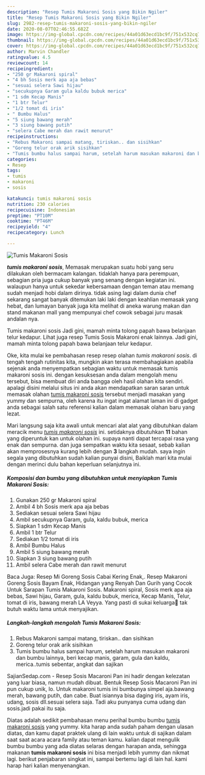 ```yaml
---
description: "Resep Tumis Makaroni Sosis yang Bikin Ngiler"
title: "Resep Tumis Makaroni Sosis yang Bikin Ngiler"
slug: 2982-resep-tumis-makaroni-sosis-yang-bikin-ngiler
date: 2020-08-07T02:46:55.682Z
image: https://img-global.cpcdn.com/recipes/44a01d63ecd1bc9f/751x532cq70/tumis-makaroni-sosis-foto-resep-utama.jpg
thumbnail: https://img-global.cpcdn.com/recipes/44a01d63ecd1bc9f/751x532cq70/tumis-makaroni-sosis-foto-resep-utama.jpg
cover: https://img-global.cpcdn.com/recipes/44a01d63ecd1bc9f/751x532cq70/tumis-makaroni-sosis-foto-resep-utama.jpg
author: Marvin Chandler
ratingvalue: 4.5
reviewcount: 14
recipeingredient:
- "250 gr Makaroni spiral"
- "4 bh Sosis merk apa aja bebas"
- "sesuai selera Sawi hijau"
- "secukupnya Garam gula kaldu bubuk merica"
- "1 sdm Kecap Manis"
- "1 btr Telur"
- "1/2 tomat di iris"
- " Bumbu Halus"
- "5 siung bawang merah"
- "3 siung bawang putih"
- "selera Cabe merah dan rawit menurut"
recipeinstructions:
- "Rebus Makaroni sampai matang, tiriskan.. dan sisihkan"
- "Goreng telur orak arik sisihkan"
- "Tumis bumbu halus sampai harum, setelah harum masukan makaroni dan bumbu lainnya, beri kecap manis, garam, gula dan kaldu, merica..tumis sebentar, angkat dan sajikan"
categories:
- Resep
tags:
- tumis
- makaroni
- sosis

katakunci: tumis makaroni sosis 
nutrition: 230 calories
recipecuisine: Indonesian
preptime: "PT10M"
cooktime: "PT46M"
recipeyield: "4"
recipecategory: Lunch

---
```



![Tumis Makaroni Sosis](https://img-global.cpcdn.com/recipes/44a01d63ecd1bc9f/751x532cq70/tumis-makaroni-sosis-foto-resep-utama.jpg)

<b><i>tumis makaroni sosis</i></b>, Memasak merupakan suatu hobi yang seru dilakukan oleh bermacam kalangan. tidaklah hanya para perempuan, sebagian pria juga cukup banyak yang senang dengan kegiatan ini. walaupun hanya untuk sekedar kebersamaan dengan teman atau memang sudah menjadi hobi dalam dirinya. tidak asing lagi dalam dunia chef sekarang sangat banyak ditemukan laki laki dengan keahlian memasak yang hebat, dan lumayan banyak juga kita melihat di aneka warung makan dan stand makanan mall yang mempunyai chef cowok sebagai juru masak andalan nya.

Tumis makaroni sosis Jadi gini, mamah minta tolong papah bawa belanjaan telur kedapur. Lihat juga resep Tumis Sosis Makaroni enak lainnya. Jadi gini, mamah minta tolong papah bawa belanjaan telur kedapur.

Oke, kita mulai ke pembahasan resep resep olahan <i>tumis makaroni sosis</i>. di tengah tengah rutinitas kita, mungkin akan terasa membahagiakan apabila sejenak anda menyempatkan sebagian waktu untuk memasak tumis makaroni sosis ini. dengan kesuksesan anda dalam mengolah menu tersebut, bisa membuat diri anda bangga oleh hasil olahan kita sendiri. apalagi disini melalui situs ini anda akan mendapatkan saran saran untuk memasak olahan <u>tumis makaroni sosis</u> tersebut menjadi masakan yang yummy dan sempurna, oleh karena itu ingat ingat alamat laman ini di gadget anda sebagai salah satu referensi kalian dalam memasak olahan baru yang lezat.


Mari langsung saja kita awali untuk mencari alat alat yang dibutuhkan dalam meracik menu <u><i>tumis makaroni sosis</i></u> ini. setidaknya dibutuhkan <b>11</b> bahan yang diperuntuk kan untuk olahan ini. supaya nanti dapat tercapai rasa yang enak dan sempurna. dan juga sempatkan waktu kita sesaat, sebab kalian akan memprosesnya kurang lebih dengan <b>3</b> langkah mudah. saya ingin segala yang dibutuhkan sudah kalian punyai disini, Baiklah mari kita mulai dengan merinci dulu bahan keperluan selanjutnya ini.

<!--inarticleads1-->

##### Komposisi dan bumbu yang dibutuhkan untuk menyiapkan Tumis Makaroni Sosis:

1. Gunakan 250 gr Makaroni spiral
1. Ambil 4 bh Sosis merk apa aja bebas
1. Sediakan sesuai selera Sawi hijau
1. Ambil secukupnya Garam, gula, kaldu bubuk, merica
1. Siapkan 1 sdm Kecap Manis
1. Ambil 1 btr Telur
1. Sediakan 1/2 tomat di iris
1. Ambil  Bumbu Halus
1. Ambil 5 siung bawang merah
1. Siapkan 3 siung bawang putih
1. Ambil selera Cabe merah dan rawit menurut


Baca Juga: Resep Mi Goreng Sosis Cabai Kering Enak,. Resep Makaroni Goreng Sosis Bayam Enak, Hidangan yang Renyah Dan Gurih yang Cocok Untuk Sarapan Tumis Makaroni Sosis. Makaroni spiral, Sosis merk apa aja bebas, Sawi hijau, Garam, gula, kaldu bubuk, merica, Kecap Manis, Telur, tomat di iris, bawang merah LA Veyya. Yang pasti di sukai keluarga🥰 tak butuh waktu lama untuk menyajikan. 

<!--inarticleads2-->

##### Langkah-langkah mengolah Tumis Makaroni Sosis:

1. Rebus Makaroni sampai matang, tiriskan.. dan sisihkan
1. Goreng telur orak arik sisihkan
1. Tumis bumbu halus sampai harum, setelah harum masukan makaroni dan bumbu lainnya, beri kecap manis, garam, gula dan kaldu, merica..tumis sebentar, angkat dan sajikan


SajianSedap.com - Resep Sosis Macaroni Pan ini hadir dengan kelezatan yang luar biasa, namun mudah dibuat. Bentuk Resep Sosis Macaroni Pan ini pun cukup unik, lo. Untuk makaroni tumis ini bumbunya simpel aja.bawang merah, bawang putih, dan cabe. Buat isiannya bisa daging iris, ayam iris, udang, sosis dll.sesuai selera saja. Tadi aku punyanya cuma udang dan sosis.jadi pakai itu saja. 

Diatas adalah sedikit pembahasan menu perihal bumbu bumbu <u>tumis makaroni sosis</u> yang yummy. kita harap anda sudah paham dengan ulasan diatas, dan kamu dapat praktek ulang di lain waktu untuk di sajikan dalam saat saat acara acara family atau teman kamu. kalian dapat mengulik bumbu bumbu yang ada diatas selaras dengan harapan anda, sehingga makanan <b>tumis makaroni sosis</b> ini bisa menjadi lebih yummy dan nikmat lagi. berikut penjabaran singkat ini, sampai bertemu lagi di lain hal. kami harap hari kalian menyenangkan.

